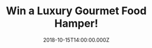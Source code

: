 ---
campaign-uuid: "c-cd00e76b-6ecc-4d1a-ba66-e9929092bc3d"
type: "Preview"
category: "Food"
date: "2018-10-15T14:00:00.000Z"
end-date: "2018-11-15T23:59:00.000Z"
disable-form: false
is_promoted: false
has_entry_page: true
title: "Win a Luxury Gourmet Food Hamper!"
competition-description: "<p>Clearwater Hampers have been delivering luxury food hampers\
  \ throughout the world since 1979. We have managed to get our hands on one luxury\
  \ hamper for one of our lucky members to win!</p>\r\n<p>Treat your loved ones with\
  \ this special gift. Click below for a chance to win!</p>"
hero-header: "Win a Luxury Gourmet Food Hamper!"
terms-confirmation: "N/A"
banner-img: "https://assets.expresslyapp.com/asset-003331f5-c9cc-4a1c-913e-6926c31b27fb.jpg"
logo-left-href: "http://club.expressly.io"
logo-left-image: "https://assets.expresslyapp.com/asset-42ba69dd-0c5f-4f2b-9324-a57dcd7942a0.jpg"
logo-left-title: "Club Expressly"
bg-image-hero: "https://assets.expresslyapp.com/asset-74071ad8-3845-4fcd-bffe-0b5998717752.jpg"
bg-image-first: "https://assets.expresslyapp.com/asset-c4559c3b-18ad-49eb-b05c-4382b837b4e3.jpg"
section1-content: "</p>Chocolate Chip Cookies, Sweet and Salty Popcorn, Salted Caramel\
  \ Honeycomb Dips… it sounds delicious, right? That’s what you could find at this\
  \ amazing Clearwater Hamper. Every single hamper is lovingly packed by hand with\
  \ the visual 'WOW' factor in mind for when the lucky recipient opens their gift.</p>\r\
  \n<p>A fantastic gift idea for a birthday, thank you, anniversary or Christmas date!\
  \ Enter the form below for a chance to win and surprise your special person now!</p>"
entry-title: "Win a Luxury Gourmet Food Hamper!"
entry-content: "Enter the draw to win  a Luxury Food Delights Hamper by completing\
  \ the form below before 23:59 on 15th of November 2018."
has-winner: false
prize-description: "A Luxury Gourmet Food Hamper."
special-conditions: "Multiple entries are allowed up to one every day.\r\nThis competition\
  \ is also available on:  https://aaa.nme.com/competitions/luxury-food-delights-hamper"
---